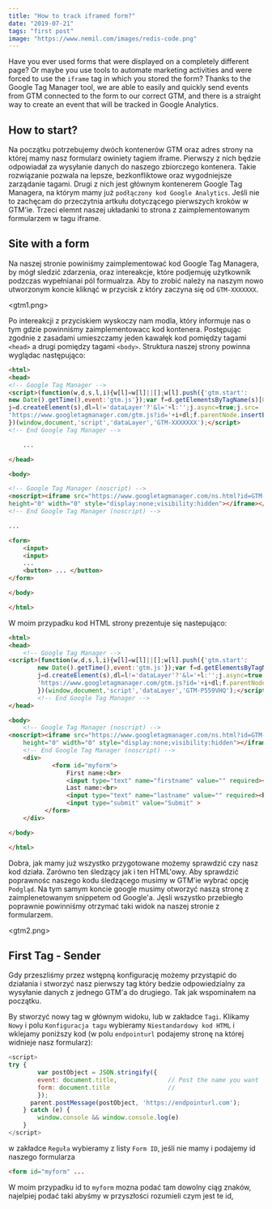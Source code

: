 ```yaml
---
title: "How to track iframed form?"
date: "2019-07-21"
tags: "first post"
image: "https://www.nemil.com/images/redis-code.png"
---
```


<!-- Czy używałeś kiedyś formularzy, które były wystawione na zupełnie innej stronie? A może używasz narzędzi do automatyzacji działań marketingowych i byłeś zmuszony używać tagu `iframe` w którym przechowywałeś formularz? Dzięki narzędziu Google Tag Manager jesteśmy w łatwy i szybki sposób przesyłać zdarzenia z GTM'a podpiętego do formularza do naszego prawidłowego GTM'a, a tam już droga prosta do stworzenia zdarzenia, które będzie śledzone w Google Analytics. -->

Have you ever used forms that were displayed on a completely different page? Or maybe you use tools to automate marketing activities and were forced to use the `iframe` tag in which you stored the form? Thanks to the Google Tag Manager tool, we are able to easily and quickly send events from GTM connected to the form to our correct GTM, and there is a straight way to create an event that will be tracked in Google Analytics.


## How to start?
Na początku potrzebujemy dwóch kontenerów GTM oraz adres strony na której mamy nasz formularz owiniety tagiem iframe. Pierwszy z nich będzie odpowiadał za wysyłanie danych do naszego zbiorczego kontenera. Takie rozwiązanie pozwala na lepsze, bezkonfliktowe oraz wygodniejsze zarządanie tagami. Drugi z nich jest głównym kontenerem Google Tag Managera, na którym mamy już `podłączony kod Google Analytics`. Jeśli nie to zachęcam do przeczytnia artkułu dotyczącego pierwszych kroków w GTM'ie. Trzeci elemnt naszej układanki to strona z zaimplementowanym formularzem w tagu iframe.

## Site with a form 
Na naszej stronie powiniśmy zaimplementować kod Google Tag Managera, by mógł sledzić zdarzenia, oraz intereakcje, które podjemuję użytkownik podzczas wypełnianai pól formualrza. Aby to zrobić należy na naszym nowo utworzonym koncie kliknąć w przycisk z który zaczyna się od `GTM-XXXXXXX`. 

<gtm1.png>

Po intereakcji z przyciskiem wyskoczy nam modla, który informuje nas o tym gdzie powinniśmy zaimplementowacc kod kontenera. Postępując zgodnie z zasadami umieszczamy jeden kawałęk kod pomiędzy tagami `<head>` a drugi pomiędzy tagami `<body>`. 
Struktura naszej strony powinna wyglądac następująco:


```html
<html>
<head>
<!-- Google Tag Manager -->
<script>(function(w,d,s,l,i){w[l]=w[l]||[];w[l].push({'gtm.start':
new Date().getTime(),event:'gtm.js'});var f=d.getElementsByTagName(s)[0],
j=d.createElement(s),dl=l!='dataLayer'?'&l='+l:'';j.async=true;j.src=
'https://www.googletagmanager.com/gtm.js?id='+i+dl;f.parentNode.insertBefore(j,f);
})(window,document,'script','dataLayer','GTM-XXXXXXX');</script>
<!-- End Google Tag Manager -->

    ...

</head>

<body>

<!-- Google Tag Manager (noscript) -->
<noscript><iframe src="https://www.googletagmanager.com/ns.html?id=GTM-XXXXXXX"
height="0" width="0" style="display:none;visibility:hidden"></iframe></noscript>
<!-- End Google Tag Manager (noscript) -->

...

<form>
    <input>
    <input>
    ...
    <button> ... </button>
</form>

</body>

</html>
```

W moim przypadku kod HTML strony prezentuje się nastepująco:

```html
<html>
<head>
    <!-- Google Tag Manager -->
<script>(function(w,d,s,l,i){w[l]=w[l]||[];w[l].push({'gtm.start':
        new Date().getTime(),event:'gtm.js'});var f=d.getElementsByTagName(s)[0],
        j=d.createElement(s),dl=l!='dataLayer'?'&l='+l:'';j.async=true;j.src=
        'https://www.googletagmanager.com/gtm.js?id='+i+dl;f.parentNode.insertBefore(j,f);
        })(window,document,'script','dataLayer','GTM-P559VHQ');</script>
        <!-- End Google Tag Manager -->
</head>

<body>
    <!-- Google Tag Manager (noscript) -->
<noscript><iframe src="https://www.googletagmanager.com/ns.html?id=GTM-P559VHQ"
    height="0" width="0" style="display:none;visibility:hidden"></iframe></noscript>
    <!-- End Google Tag Manager (noscript) -->
    <div>
            <form id="myform">
                First name:<br>
                <input type="text" name="firstname" value="" required><br>
                Last name:<br>
                <input type="text" name="lastname" value="" required><br><br>
                <input type="submit" value="Submit" >
          </form>
    </div>

</body>

</html>
```
Dobra, jak mamy już wszystko przygotowane możemy sprawdzić czy nasz kod działa. Zarówno ten śledzący jak i ten HTML'owy. Aby sprawdzić poprawnośc naszego kodu śledzącego musimy w GTM'ie wybrać opcję `Podgląd`. Na tym samym koncie google musimy otworzyć naszą stronę z zaimplenetowanym snippetem od Google'a. Jęsli wszystko przebiegło poprawnie powinniśmy otrzymać taki widok na naszej stronie z formularzem.

<gtm2.png>

## First Tag - Sender

Gdy przeszliśmy przez wstępną konfigurację możemy przystąpić do działania i stworzyć nasz pierwszy tag który bedzie odpowiedzialny za wysyłanie danych z jednego GTM'a do drugiego. Tak jak wspominałem na początku. 

By stworzyć nowy tag w głównym widoku, lub w zakładce `Tagi`. Klikamy `Nowy` i polu `Konfiguracja tagu` wybieramy `Niestandardowy kod HTML` i wklejamy poniższy kod (w polu `endpointurl` podajemy stronę na której widnieje nasz formularz):

```js
<script>
try {
    	var postObject = JSON.stringify({
        event: document.title,              // Post the name you want  
        form: document.title                // 
        });
      parent.postMessage(postObject, 'https://endpointurl.com');
    } catch (e) {
    	window.console && window.console.log(e)
    }
</script>
```

w zakładce `Reguła` wybieramy z listy  `Form ID`, jeśli nie mamy i podajemy id naszego formularza
```html
<form id="myform" ...
```
W moim przypadku id to `myform` mozna podać tam dowolny ciąg znaków, najelpiej podać taki abyśmy w przyszłości rozumieli czym jest te id, 

